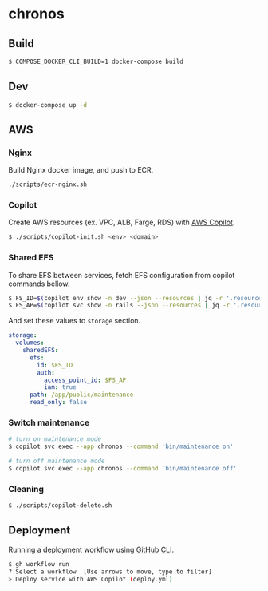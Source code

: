 # chronos

## Build

```sh
$ COMPOSE_DOCKER_CLI_BUILD=1 docker-compose build
```

## Dev

```sh
$ docker-compose up -d
```

## AWS

### Nginx

Build Nginx docker image, and push to ECR.

```sh
./scripts/ecr-nginx.sh
```

### Copilot

Create AWS resources (ex. VPC, ALB, Farge, RDS) with [AWS Copilot](https://aws.github.io/copilot-cli/).

```sh
$ ./scripts/copilot-init.sh <env> <domain>
```

### Shared EFS

To share EFS between services, fetch EFS configuration from copilot commands bellow.

```sh
$ FS_ID=$(copilot env show -n dev --json --resources | jq -r '.resources[] | select(.type | contains("EFS::FileSystem")) | .physicalID')
$ FS_AP=$(copilot svc show -n rails --json --resources | jq -r '.resources.dev[] | select(.type | contains("EFS::AccessPoint")) | .physicalID')
```

And set these values to `storage` section.

```yml
storage:
  volumes:
    sharedEFS:
      efs:
        id: $FS_ID
        auth:
          access_point_id: $FS_AP
          iam: true
      path: /app/public/maintenance
      read_only: false
```

### Switch maintenance

```sh
# turn on maintenance mode
$ copilot svc exec --app chronos --command 'bin/maintenance on'

# turn off maintenance mode
$ copilot svc exec --app chronos --command 'bin/maintenance off'
```

### Cleaning

```sh
$ ./scripts/copilot-delete.sh
```

## Deployment

Running a deployment workflow using [GitHub CLI](https://cli.github.com/).

```sh
$ gh workflow run
? Select a workflow  [Use arrows to move, type to filter]
> Deploy service with AWS Copilot (deploy.yml)
```
